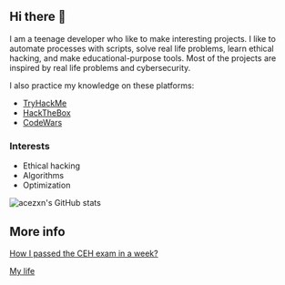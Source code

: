 ## Hi there 👋

I am a teenage developer who like to make interesting projects. I like to automate processes with scripts, solve real life problems, learn ethical hacking, and make educational-purpose tools. Most of the projects are inspired by real life problems and cybersecurity.

I also practice my knowledge on these platforms:
- [TryHackMe](https://tryhackme.com/p/acezxn)
- [HackTheBox](https://app.hackthebox.com/users/265097)
- [CodeWars](https://www.codewars.com/users/Daniel_Lee)


### Interests

- Ethical hacking
- Algorithms
- Optimization

![acezxn's GitHub stats](https://github-readme-stats.vercel.app/api?username=acezxn&show_icons=true&theme=merko&include_all_commits=true)

## More info

[How I passed the CEH exam in a week?](https://gist.github.com/acezxn/e3da9fba0aaeeaa7723942399ad1be66)

[My life](https://gist.github.com/acezxn/dc3e5def23e11a7c0a2d111164c49a42)



